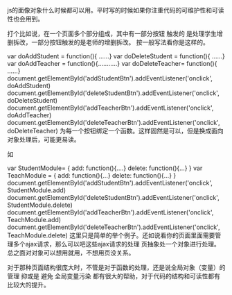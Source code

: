 js的面像对象什么时候都可以用。平时写的时候如果你注重代码的可维护性和可读性也会用到。

打个比如说，在一个页面多个部分组成，其中有一部分按钮 触发的 是处理学生增删拆改，一部分按钮触发的是老师的增删拆改。 按一般写法看你是这样的。

var doAddStudent = function(){ ......}
var doDeleteStudent = function(){ ......}
var doAddTeacher = function(){...........}
var doDeleteTeacher= function(){ ......}
document.getElementById('addStudentBtn').addEventListener('onclick', doAddStudent)
document.getElementById('deleteStudentBtn').addEventListener('onclick', doDeleteStudent)
document.getElementById('addTeacherBtn').addEventListener('onclick', doAddTeacher)
document.getElementById('deleteTeacherBtn').addEventListener('onclick', doDeleteTeacher)
为每一个按钮绑定一个函数。这样固然是可以，但是换成面向对象处理后，可能更易读。

如

var StudentModule= {
    add: function(){....}
    delete: function(){...}
}
var TeachModule = {
    add: function(){...}
    delete: function(){...}
}
document.getElementById('addStudentBtn').addEventListener('onclick', StudentModule.add)
document.getElementById('deleteStudentBtn').addEventListener('onclick', StudentModule.delete)
document.getElementById('addTeacherBtn').addEventListener('onclick', TeachModule.add)
document.getElementById('deleteTeacherBtn').addEventListener('onclick', TeachModule.delete)
这里只是简单的举个例子。还如说看你的页面里面需要管理多个ajax请求，那么可以吧这些ajax请求的处理 页抽象处一个对象进行处理。总之面对对象可以想用就用，不想用页没关系。

对于那种页面结构很庞大时，不管是对于函数的处理，还是说全局对象（变量）的管理 抑或是 避免 全局变量污染 都有很大的帮助，对于代码的结构和可读性都有比较大的提升。